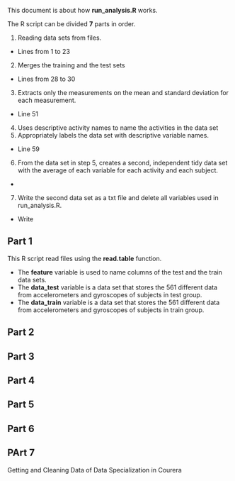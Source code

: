 This document is about how **run_analysis.R** works.

The R script can be divided **7** parts in order.

1. Reading data sets from files.
  * Lines from 1 to 23
2. Merges the training and the test sets
  * Lines from 28 to 30
3. Extracts only the measurements on the mean and standard deviation for each measurement.
  * Line 51
4. Uses descriptive activity names to name the activities in the data set
5. Appropriately labels the data set with descriptive variable names.
  * Line 59
6. From the data set in step 5, creates a second, independent tidy data set with the average of each variable for each activity and each subject.
  * 
7. Write the second data set as a txt file and delete all variables used in run_analysis.R.
  * Write

## Part 1
This R script read files using the **read.table** function.

* The **feature** variable is used to name columns of the test and the train data sets.
* The **data_test** variable is a data set that stores the 561 different data from accelerometers and gyroscopes of subjects in test group.
* The **data_train** variable is a data set that stores the 561 different data from accelerometers and gyroscopes of subjects in train group.


## Part 2

## Part 3

## Part 4

## Part 5

## Part 6

## PArt 7


Getting and Cleaning Data of Data Specialization in Courera
